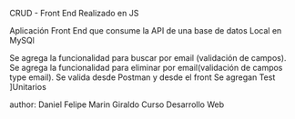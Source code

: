 CRUD - Front End Realizado en JS

Aplicación Front End que consume la API de una base de datos Local en MySQl


Se agrega la funcionalidad para buscar por email (validación de campos).
Se agrega la funcionalidad para eliminar por email(validación de campos type email).
Se valida desde Postman y desde el front
Se agregan Test ]Unitarios

author: Daniel Felipe Marin Giraldo
Curso Desarrollo Web
